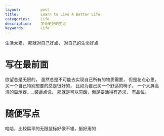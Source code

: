 ```yaml
---
layout:     	post
title:      	Learn to Live A Better Life
categories: 	Life
description:   	学会更好的生活
keywords: 		Life
---
```


生活太累， 那就对自己好点， 对自己的生命好点

# 写在最前面

欲望总是无限的， 虽然总是不可能去实现自己所有的物质需要， 但是花点心思， 买一个自己特别想要的总是很好的， 比如为自己买一个舒适的椅子， 一个大屏高清的显示器……装逼点说， 那就是可以穷酸，但是要活得有追求， 有品位。

# 随便写点

哈哈，比较扁平的无限鼠标好像不错，挺好用的